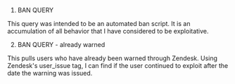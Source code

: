 1. BAN QUERY

This query was intended to be an automated ban script. It is an accumulation of all behavior that I have considered to be exploitative.

2. BAN QUERY - already warned

This pulls users who have already been warned through Zendesk. Using Zendesk's user_issue tag, I can find if the user continued to exploit after the date the warning was issued.
